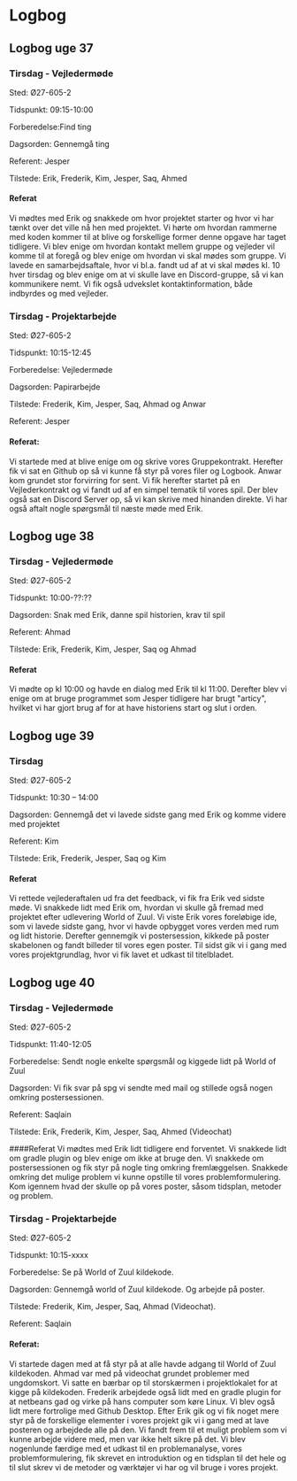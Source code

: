 # Logbog
## Logbog uge 37
### Tirsdag - Vejledermøde

Sted: Ø27-605-2

Tidspunkt: 09:15-10:00

Forberedelse:Find ting

Dagsorden: Gennemgå ting

Referent: Jesper

Tilstede: Erik, Frederik, Kim, Jesper, Saq, Ahmed

#### Referat

Vi mødtes med Erik og snakkede om hvor projektet starter og hvor vi har tænkt over det ville nå hen med projektet. Vi hørte om hvordan rammerne med koden kommer til at blive og forskellige former denne opgave har taget tidligere. Vi blev enige om hvordan kontakt mellem gruppe og vejleder vil komme til at foregå og blev enige om hvordan vi skal mødes som gruppe. Vi lavede en samarbejdsaftale, hvor vi bl.a. fandt ud af at vi skal mødes kl. 10 hver tirsdag og blev enige om at vi skulle lave en Discord-gruppe, så vi kan kommunikere nemt. Vi fik også udvekslet kontaktinformation, både indbyrdes og med vejleder.

### Tirsdag - Projektarbejde

Sted:  Ø27-605-2

Tidspunkt: 10:15-12:45

Forberedelse: Vejledermøde

Dagsorden: Papirarbejde

Tilstede: Frederik, Kim, Jesper, Saq, Ahmad og Anwar

Referent: Jesper

#### Referat:

Vi startede med at blive enige om og skrive vores Gruppekontrakt. Herefter fik vi sat en Github op så vi kunne få styr på vores filer og Logbook. Anwar kom grundet stor forvirring for sent. Vi fik herefter startet på en Vejlederkontrakt og vi fandt ud af en simpel tematik til vores spil. Der blev også sat en Discord Server op, så vi kan skrive med hinanden direkte. Vi har også aftalt nogle spørgsmål til næste møde med Erik.

## Logbog uge 38
### Tirsdag - Vejledermøde

Sted: Ø27-605-2

Tidspunkt: 10:00-??:??

Dagsorden: Snak med Erik, danne spil historien, krav til spil

Referent: Ahmad

Tilstede: Erik, Frederik, Kim, Jesper, Saq og Ahmad

#### Referat
Vi mødte op kl 10:00 og havde en dialog med Erik til kl 11:00. Derefter blev vi enige om at bruge programmet som Jesper tidligere har brugt "articy", hvilket vi har gjort brug af for at have historiens start og slut i orden.

## Logbog uge 39
### Tirsdag 

Sted: Ø27-605-2

Tidspunkt: 10:30 – 14:00

Dagsorden: Gennemgå det vi lavede sidste gang med Erik og komme videre med projektet

Referent: Kim

Tilstede: Erik, Frederik, Jesper, Saq og Kim

#### Referat
Vi rettede vejlederaftalen ud fra det feedback, vi fik fra Erik ved sidste møde. Vi snakkede lidt med Erik om, hvordan vi skulle gå fremad med projektet efter udlevering World of Zuul. Vi viste Erik vores foreløbige ide, som vi lavede sidste gang, hvor vi havde opbygget vores verden med rum og lidt historie. Derefter gennemgik vi postersession, kikkede på poster skabelonen og fandt billeder til vores egen poster. Til sidst gik vi i gang med vores projektgrundlag, hvor vi fik lavet et udkast til titelbladet.

## Logbog uge 40
### Tirsdag - Vejledermøde

Sted: Ø27-605-2

Tidspunkt: 11:40-12:05

Forberedelse: Sendt nogle enkelte spørgsmål og kiggede lidt på World of Zuul

Dagsorden: Vi fik svar på spg vi sendte med mail og stillede også nogen omkring postersessionen.

Referent: Saqlain

Tilstede: Erik, Frederik, Kim, Jesper, Saq, Ahmed (Videochat)

####Referat
Vi mødtes med Erik lidt tidligere end forventet. Vi snakkede lidt om gradle plugin og blev enige om ikke at bruge den. Vi snakkede om postersessionen og fik styr på nogle ting omkring fremlæggelsen. 
Snakkede omkring det mulige problem vi kunne opstille til vores problemformulering. Kom igennem hvad der skulle op på vores poster, såsom tidsplan, metoder og problem. 

### Tirsdag - Projektarbejde

Sted: Ø27-605-2

Tidspunkt: 10:15-xxxx

Forberedelse: Se på World of Zuul kildekode.

Dagsorden: Gennemgå world of Zuul kildekode. Og arbejde på poster.

Tilstede: Frederik, Kim, Jesper, Saq, Ahmad (Videochat).

Referent: Saqlain

#### Referat:
Vi startede dagen med at få styr på at alle havde adgang til World of Zuul kildekoden. Ahmad var med på videochat grundet problemer med ungdomskort. Vi satte en bærbar op til storskærmen i projektlokalet for at kigge på kildekoden.
Frederik arbejdede også lidt med en gradle plugin for at netbeans gad og virke på hans computer som køre Linux. Vi blev også lidt mere fortrolige med Github Desktop.
Efter Erik gik og vi fik noget mere styr på de forskellige elementer i vores projekt gik vi i gang med at lave posteren og arbejdede alle på den. Vi fandt frem til et muligt problem som vi kunne arbejde videre med, men var ikke helt sikre på det. Vi blev nogenlunde færdige med et udkast til en problemanalyse, vores problemformulering, fik skrevet en introduktion og en tidsplan til det hele og til slut skrev vi de metoder og værktøjer vi har og vil bruge i vores projekt. 

